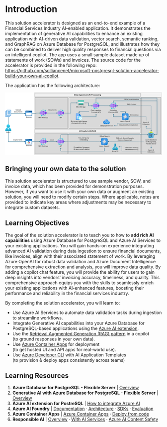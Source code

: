 # Introduction

This solution accelerator is designed as an end-to-end example of a Financial Services Industry AI-enabled application. It demonstrates the implementation of generative AI capabilities to enhance an existing application with AI-driven data validation, vector search, semantic ranking, and GraphRAG on Azure Database for PostgreSQL, and illustrates how they can be combined to deliver high quality responses to financial questions via an intelligent copilot. The app uses a small sample dataset made up of statements of work (SOWs) and invoices. The source code for the accelerator is provided in the following repo: <https://github.com/solliancenet/microsoft-postgresql-solution-accelerator-build-your-own-ai-copilot>.

The application has the following architecture:

![High-level architecture diagram for the solution](../img/solution-architecture-diagram.png)

## Bringing your own data to the solution

This solution accelerator is structured to use sample vendor, SOW, and invoice data, which has been provided for demonstration purposes. However, if you want to use it with your own data or augment an existing solution, you will need to modify certain steps. Where applicable, notes are provided to indicate key areas where adjustments may be necessary to integrate custom datasets.

## Learning Objectives

The goal of the solution accelerator is to teach you to how to **add rich AI capabilities** using Azure Database for PostgreSQL and Azure AI Services to your existing applications. You will gain hands-on experience integrating advanced AI validation during data ingestion to ensure financial documents, like invoices, align with their associated statement of work. By leveraging Azure OpenAI for robust data validation and Azure Document Intelligence for comprehensive extraction and analysis, you will improve data quality. By adding a copilot chat feature, you will provide the ability for users to gain deep insights into vendors' invoicing accuracy, timeliness, and quality. This comprehensive approach equips you with the skills to seamlessly enrich your existing applications with AI-enhanced features, boosting their performance and reliability in the financial services industry.

By completing the solution accelerator, you will learn to:

- Use Azure AI Services to automate data validation tasks during ingestion to streamline workflows.
- Integrate Generative AI capabilities into your Azure Database for PostgreSQL-based applications using the [Azure AI extension](https://learn.microsoft.com/azure/postgresql/flexible-server/how-to-integrate-azure-ai).
- Use the [Retrieval Augmented Generation (RAG) pattern](https://learn.microsoft.com/azure/ai-studio/concepts/retrieval-augmented-generation) in a copilot <br/> (to ground responses in your own data).
- Use [Azure Container Apps](https://aka.ms/azcontainerapps) for deployment <br/> (to get hosted UI and API apps for real-world use).
- Use [Azure Developer CLI](https://aka.ms/azd) with AI Application Templates <br/> (to provision & deploy apps consistently across teams)

## Learning Resources

1. **Azure Database for PostgreSQL - Flexible Server** | [Overview](https://learn.microsoft.com/azure/postgresql/flexible-server/service-overview)
2. **Generative AI with Azure Database for PostgreSQL - Flexible Server** | [Overview](https://learn.microsoft.com/azure/postgresql/flexible-server/generative-ai-overview)
3. **Azure AI extension for PostreSQL** | [How to integrate Azure AI](https://learn.microsoft.com/azure/postgresql/flexible-server/generative-ai-azure-overview)
4. **Azure AI Foundry**  | [Documentation](https://learn.microsoft.com/azure/ai-studio/) · [Architecture](https://learn.microsoft.com/azure/ai-studio/concepts/architecture) · [SDKs](https://learn.microsoft.com/azure/ai-studio/how-to/develop/sdk-overview) ·  [Evaluation](https://learn.microsoft.com/azure/ai-studio/how-to/evaluate-generative-ai-app)
5. **Azure Container Apps**  | [Azure Container Apps](https://learn.microsoft.com/azure/container-apps/) · [Deploy from code](https://learn.microsoft.com/azure/container-apps/quickstart-repo-to-cloud?tabs=bash%2Ccsharp&pivots=with-dockerfile)
6. **Responsible AI**  | [Overview](https://www.microsoft.com/ai/responsible-ai) · [With AI Services](https://learn.microsoft.com/azure/ai-services/responsible-use-of-ai-overview?context=%2Fazure%2Fai-studio%2Fcontext%2Fcontext) · [Azure AI Content Safety](https://learn.microsoft.com/azure/ai-services/content-safety/)
